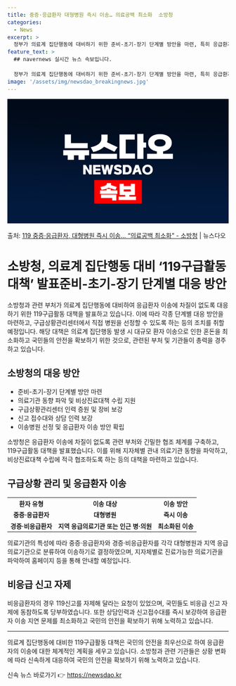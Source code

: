 ```yaml
---
title: 중증·응급환자 대형병원 즉시 이송… 의료공백 최소화  소방청
categories:
  - News
excerpt: >
  정부가 의료계 집단행동에 대비하기 위한 준비-초기-장기 단계별 방안을 마련, 특히 응급환자 이송 지연이 발생…
feature_text: >
  ## navernews 실시간 뉴스 속보입니다.

  정부가 의료계 집단행동에 대비하기 위한 준비-초기-장기 단계별 방안을 마련, 특히 응급환자 이송 지연이 발생…
image: '/assets/img/newsdao_breakingnews.jpg'
---
```


![뉴스다오 속보](/assets/img/newsdao_breakingnews.jpg)

<p>출처: <a href="https://newsdao.kr/3191" rel="dofollow">119 중증·응급환자, 대형병원 즉시 이송… “의료공백 최소화” - 소방청</a> | 뉴스다오</p>

<h1>소방청, 의료계 집단행동 대비 ‘119구급활동 대책’ 발표준비-초기-장기 단계별 대응 방안</h1>

<p data-ke-size="size16">소방청과 관련 부처가 의료계 집단행동에 대비하여 응급환자 이송에 차질이 없도록 대응하기 위한 119구급활동 대책을 발표하고 있습니다. 이에 따라 각종 단계별 대응 방안을 마련하고, 구급상황관리센터에서 직접 병원을 선정할 수 있도록 하는 등의 조치를 취할 예정입니다. 해당 대책은 의료계 집단행동 발생 시 대규모 환자 이송으로 인한 혼돈을 최소화하고 국민들의 안전을 확보하기 위한 것으로, 관련된 부처 및 기관들이 총력을 경주하고 있습니다.</p>

<h2 data-ke-size="size26">소방청의 대응 방안</h2>

<ul>
	<li>준비-초기-장기 단계별 방안 마련</li>
	<li>의료기관 동향 파악 및 비상진료대책 수립 지원</li>
	<li>구급상황관리센터 인력 증원 및 장비 보강</li>
	<li>신고 접수대와 상담 인력 보강</li>
	<li>이송병원 선정 및 응급환자 이송 방안 확립</li>
</ul>

<p data-ke-size="size16">소방청은 응급환자 이송에 차질이 없도록 관련 부처와 긴밀한 협조 체계를 구축하고, 119구급활동 대책을 발표했습니다. 이를 위해 지자체별 관내 의료기관 동향을 파악하고, 비상진료대책 수립에 적극 협조하도록 하는 등의 대책을 마련하고 있습니다.</p>

<h2 data-ke-size="size26">구급상황 관리 및 응급환자 이송</h2>

<table>
	<tr>
		<th>환자 유형</th>
		<th>이송 대상</th>
		<th>이송 방안</th>
	</tr>
	<tr>
		<td style="text-align: center; height: 17px;"><b>중증·응급환자</b></td>
		<td style="text-align: center; height: 17px;"><b>대형병원</b></td>
		<td style="text-align: center; height: 17px;"><b>즉시 이송</b></td>
	</tr>
	<tr>
		<td style="text-align: center; height: 17px;"><b>경증·비응급환자</b></td>
		<td style="text-align: center; height: 17px;"><b>지역 응급의료기관 또는 인근 병·의원</b></td>
		<td style="text-align: center; height: 17px;"><b>최소화된 이송</b></td>
	</tr>
</table>

<p data-ke-size="size16">의료기관의 특성에 따라 중증·응급환자와 경증·비응급환자를 각각 대형병원과 지역 응급의료기관으로 분류하여 이송하기로 결정하였으며, 지자체별로 진료가능한 의료기관을 파악하여 홈페이지 등을 통해 안내할 예정입니다.</p>

<h2 data-ke-size="size26">비응급 신고 자제</h2>

<p data-ke-size="size16">비응급환자의 경우 119신고를 자제해 달라는 요청이 있었으며, 국민들도 비응급 신고 자제에 동참하도록 당부하였습니다. 또한 상담인력과 신고접수대를 즉시 보강하여 응급환자 이송 지연 문제를 최소화하고 국민의 안전을 확보하기 위해 노력하고 있습니다.</p>

<hr>

<p data-ke-size="size16">의료계 집단행동에 대비한 119구급활동 대책은 국민의 안전을 최우선으로 하여 응급환자의 이송에 대한 체계적인 계획을 세우고 있습니다. 소방청과 관련 기관들은 상황 변화에 따라 신속하게 대응하여 국민의 안전을 확보하기 위해 노력하고 있습니다.</p> 

신속 뉴스 바로가기 👉 <a href="https://newsdao.kr" rel="dofollow">https://newsdao.kr</a>


